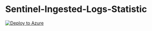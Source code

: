 # Sentinel-Ingested-Logs-Statistic
 
 [![Deploy to Azure](https://aka.ms/deploytoazurebutton)](https://portal.azure.com/#create/Microsoft.Template/uri/https%3A%2F%2Fraw.githubusercontent.com%2FKatef-Cloud%2FSentinel%2Fmain%2FSentinel-Ingested-Logs-Statistic%2FSentinel-Ingested-Logs-Statistic.json)
